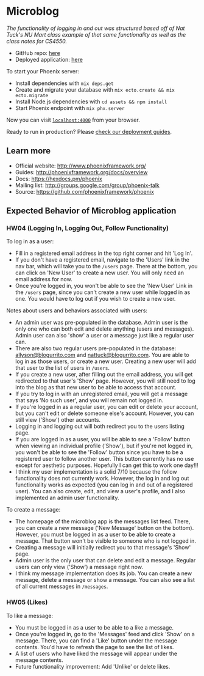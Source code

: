 # Microblog
_The functionality of logging in and out was structured based off of Nat Tuck's
NU Mart class example of that same functionality as well as the class notes for CS4550._

* GitHub repo: [here](https://github.com/allysonyoung/microblog)
* Deployed application: [here](http://microblog.breakfastburritos.party)

To start your Phoenix server:

  * Install dependencies with `mix deps.get`
  * Create and migrate your database with `mix ecto.create && mix ecto.migrate`
  * Install Node.js dependencies with `cd assets && npm install`
  * Start Phoenix endpoint with `mix phx.server`

Now you can visit [`localhost:4000`](http://localhost:4000) from your browser.

Ready to run in production? Please [check our deployment guides](http://www.phoenixframework.org/docs/deployment).

## Learn more

  * Official website: http://www.phoenixframework.org/
  * Guides: http://phoenixframework.org/docs/overview
  * Docs: https://hexdocs.pm/phoenix
  * Mailing list: http://groups.google.com/group/phoenix-talk
  * Source: https://github.com/phoenixframework/phoenix

## Expected Behavior of Microblog application

### HW04 (Logging In, Logging Out, Follow Functionality)
To log in as a user:
  * Fill in a registered email address in the top right corner and hit 'Log In'.
  * If you don't have a registered email, navigate to the 'Users' link in the nav
  bar, which will take you to the `/users` page. There at the bottom, you can
  click on 'New User' to create a new user. You will only need an email address
  for now.
  * Once you're logged in, you won't be able to see the 'New User' Link in the
  `/users` page, since you can't create a new user while logged in as one. You
  would have to log out if you wish to create a new user.

Notes about users and behaviors associated with users:
  * An admin user was pre-populated in the database. Admin user is the only one
  who can both edit and delete anything (users and messages). Admin user can
  also 'show' a user or a message just like a regular user can.
  * There are also two regular users pre-populated in the database:
  allyson@blogurrito.com and nattuck@blogurrito.com. You are able to log in as
  those users, or create a new user. Creating a new user will add that user to the
  list of users in `/users`.
  * If you create a new user, after filling out the email address, you will get
  redirected to that user's 'Show' page. However, you will still need to log into
  the blog as that new user to be able to access that account.
  * If you try to log in with an unregistered email, you will get a message
  that says 'No such user', and you will remain not logged in.
  * If you're logged in as a regular user, you can edit or delete your account, but you
  can't edit or delete someone else's account. However, you can still view ('Show')
  other accounts.
  * Logging in and logging out will both redirect you to the users listing page.
  * If you are logged in as a user, you will be able to see a 'Follow' button
  when viewing an individual profile ('Show'), but if you're not logged in, you
  won't be able to see the 'Follow' button since you have to be a registered
  user to follow another user. This button currently has no use except for
  aesthetic purposes. Hopefully I can get this to work one day!!!
  * I think my user implementation is a solid 7/10 because the follow functionality
  does not currently work. However, the log in and log out functionality works as
  expected (you can log in and out of a registered user). You can also create,
  edit, and view a user's profile, and I also implemented an admin user
  functionality.

To create a message:
  * The homepage of the microblog app is the messages list feed. There, you can
  create a new message ('New Message' button on the bottom). However, you must
  be logged in as a user to be able to create a message. That button won't be
  visible to someone who is not logged in.
  * Creating a message will initially redirect you to that message's 'Show' page.
  * Admin user is the only user that can delete and edit a message. Regular
  users can only view ('Show') a message right now.
  * I think my message implementation does its job. You can create a new message,
  delete a message or show a message. You can also see a list of all current
  messages in `/messages`.

### HW05 (Likes)
To like a message:
  * You must be logged in as a user to be able to a like a message.
  * Once you're logged in, go to the 'Messages' feed and click 'Show' on a message.
  There, you can find a 'Like' button under the message contents. You'd have to
  refresh the page to see the list of likes.
  * A list of users who have liked the message will appear under the message contents.
  * Future functionality improvement: Add 'Unlike' or delete likes. 
